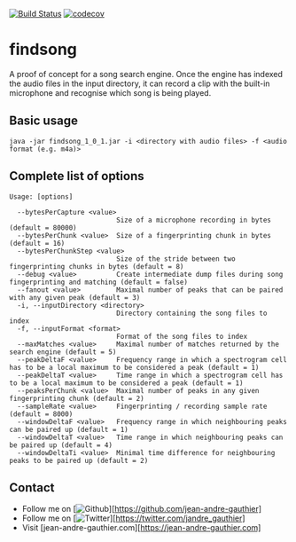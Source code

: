 [![Build Status](https://travis-ci.org/jean-andre-gauthier/findsong.svg?branch=master)](https://travis-ci.org/jean-andre-gauthier/findsong)
[![codecov](https://codecov.io/gh/jean-andre-gauthier/findsong/branch/master/graph/badge.svg)](https://codecov.io/gh/jean-andre-gauthier/findsong)

# findsong

A proof of concept for a song search engine. Once the engine has indexed the audio files in the input directory, it can record a clip with the built-in microphone and recognise which song is being played.

## Basic usage

```
java -jar findsong_1_0_1.jar -i <directory with audio files> -f <audio format (e.g. m4a)>
```

## Complete list of options

```
Usage: [options]

  --bytesPerCapture <value>
                           Size of a microphone recording in bytes (default = 80000)
  --bytesPerChunk <value>  Size of a fingerprinting chunk in bytes (default = 16)
  --bytesPerChunkStep <value>
                           Size of the stride between two fingerprinting chunks in bytes (default = 8)
  --debug <value>          Create intermediate dump files during song fingerprinting and matching (default = false)
  --fanout <value>         Maximal number of peaks that can be paired with any given peak (default = 3)
  -i, --inputDirectory <directory>
                           Directory containing the song files to index
  -f, --inputFormat <format>
                           Format of the song files to index
  --maxMatches <value>     Maximal number of matches returned by the search engine (default = 5)
  --peakDeltaF <value>     Frequency range in which a spectrogram cell has to be a local maximum to be considered a peak (default = 1)
  --peakDeltaT <value>     Time range in which a spectrogram cell has to be a local maximum to be considered a peak (default = 1)
  --peaksPerChunk <value>  Maximal number of peaks in any given fingerprinting chunk (default = 2)
  --sampleRate <value>     Fingerprinting / recording sample rate (default = 8000)
  --windowDeltaF <value>   Frequency range in which neighbouring peaks can be paired up (default = 1)
  --windowDeltaT <value>   Time range in which neighbouring peaks can be paired up (default = 4)
  --windowDeltaTi <value>  Minimal time difference for neighbouring peaks to be paired up (default = 2)
```

## Contact

* Follow me on [![Github](http://i.imgur.com/9I6NRUm.png "Github")][https://github.com/jean-andre-gauthier]
* Follow me on [![Twitter](http://i.imgur.com/wWzX9uB.png "Twitter")][https://twitter.com/jandre_gauthier]
* Visit [jean-andre-gauthier.com][https://jean-andre-gauthier.com]

